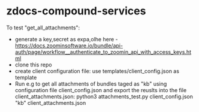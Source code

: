 # zdocs-compound-services

To test "get_all_attachments":
   - generate a key,secret as expa,olhe here - https://docs.zoominsoftware.io/bundle/api-auth/page/workflow__authenticate_to_zoomin_api_with_access_keys.html
   - clone this repo 
   - create client configuration file: use templates/client_config.json as template 
   - Run e.g to get all attachments of bundles taged as "kb" using configuration file client_config.json and export the reuslts into the file client_attachments.json:
    python3 attachments_test.py client_config.json "kb" client_attachments.json
